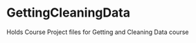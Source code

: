 GettingCleaningData
===================

Holds Course Project files for Getting and Cleaning Data course
